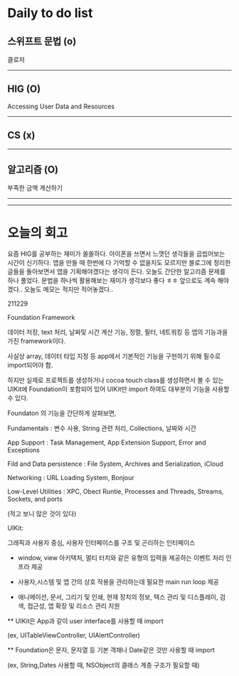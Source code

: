 # Daily to do list
## 스위프트 문법 (o)   
클로저
- - -
## HIG (O)   
Accessing User Data and Resources
-- - -
## CS (x)   

- - -
## 알고리즘 (O)   
부족한 금액 계산하기
- - -
---------
# 오늘의 회고
요즘 HIG를 공부하는 재미가 쏠쏠하다. 아이폰을 쓰면서 느꼇던 생각들을 곱씹어보는 시간이 신기하다. 앱을 만들 때 한번에 다 기억할 수 없을지도 모르지만 블로그에 정리한 글들을 돌아보면서 앱을 기획해야겠다는 생각이 든다.
오늘도 간단한 알고리즘 문제를 하나 풀었다. 문법을 하나씩 활용해보는 재미가 생각보다 좋다 ㅎㅎ 앞으로도 계속 해야겠다.. 오늘도 메모는 적지만 적어놓겠다..


211229

Foundation Framework

데이터 저장, text 처리, 날짜및 시간 계산 기능, 정렬, 필터, 네트워킹 등 앱의 기능과을 가진 framework이다.

사실상 array, 데이터 타입 지정 등 app에서 기본적인 기능을 구현하기 위해 필수로 import되어야 함.

하지만 실제로 프로젝트를 생성하거나 cocoa touch class를 생성하면서 볼 수 있는 UIKit에 Foundation이 포함되어 있어 UIKit만 import 하여도 대부분의 기능을 사용할 수 있다.

Foundaton 의 기능을 간단하게 살펴보면,

Fundamentals : 변수 사용, String 관련 처리, Collections, 날짜와 시간

App Support : Task Management, App Extension Support, Error and Exceptions

Fild and Data persistence : File System, Archives and Serialization, iCloud

Networking : URL Loading System, Bonjour

Low-Level Utilities : XPC, Obect Runtie, Processes and Threads, Streams, Sockets, and ports

(적고 보니 많은 것이 있다)

UIKit:

그래픽과 사용자 중심, 사용자 인터페이스를 구조 및 곤리하는 인터페이스

- window, view 아키텍처, 멀티 터치와 같은 유형의 입력을 제공하는 이벤트 처리 인프라 제공

- 사용자,시스템 및 앱 간의 상호 작용을 관리하는데 필요한 main run loop 제공

- 애니메이션, 문서, 그리기 및 인쇄, 현재 장치의 정보, 텍스 관리 및 디스플레이, 검색, 접근성, 앱 확장 및 리소스 관리 지원

** UIKit은 App과 같이 user interface를 사용할 때 import

(ex, UITableViewController, UIAlertController)

** Foundation은 문자, 문자열 등 기본 객채나 Date같은 것만 사용할 때 import

(ex, String,Dates 사용할 때, NSObject의 클래스 계층 구조가 필요할 때)
